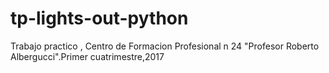 # tp-lights-out-python
Trabajo practico , Centro de Formacion Profesional n 24 "Profesor Roberto Albergucci".Primer cuatrimestre,2017
